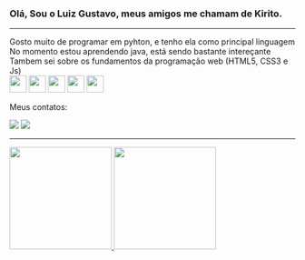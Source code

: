 ### Olá, Sou o Luiz Gustavo, meus amigos me chamam de Kirito.

<hr>
Gosto muito de programar em pyhton, e tenho ela como principal linguagem <br> No momento estou aprendendo java, está sendo bastante intereçante <br> Tambem sei sobre os fundamentos da programação web (HTML5, CSS3 e Js)

<div>
<img src="https://cdn.jsdelivr.net/gh/devicons/devicon/icons/python/python-original-wordmark.svg" width="30" height="30"/> 
<img src="https://cdn.jsdelivr.net/gh/devicons/devicon/icons/java/java-original-wordmark.svg" width="30" height="30"/>
<img src="https://cdn.jsdelivr.net/gh/devicons/devicon/icons/html5/html5-original.svg" width="30" height="30"/>
<img src="https://cdn.jsdelivr.net/gh/devicons/devicon/icons/css3/css3-original.svg" width="30" height="30"/>  
<img src="https://cdn.jsdelivr.net/gh/devicons/devicon/icons/javascript/javascript-original.svg" width="30" height="30"/>            
</div>


Meus contatos:
<div>
<a href="https://instagram.com/luiz_gustavo_soares13" target="_blank"><img src="https://img.shields.io/badge/-Instagram-%23E4405F?style=for-the-badge&logo=instagram&logoColor=white" target="_blank"></a>
<a href = "mailto:gustavo120wa@gmail.com"><img src="https://img.shields.io/badge/Gmail-D14836?style=for-the-badge&logo=gmail&logoColor=white" target="_blank"></a>
</div>

<hr>
<div>
<a href="https://github.com/seu-usuário-aqui">
<img height="180em" src="https://github-readme-stats.vercel.app/api/top-langs/?username=luiz-gustavo-soares&layout=compact&langs_count=7&theme=github_dark"/>
<img height="180em" src="https://github-readme-stats.vercel.app/api?username=luiz-gustavo-soares&show_icons=true&theme=github_dark&include_all_commits=true&count_private=true"/>
</div>
  
  
